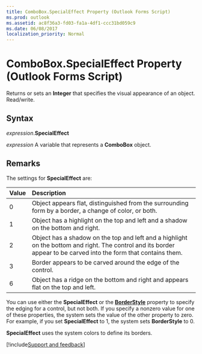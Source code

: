 ```yaml
---
title: ComboBox.SpecialEffect Property (Outlook Forms Script)
ms.prod: outlook
ms.assetid: ac8f36a3-fd03-fa1a-4df1-ccc31bd059c9
ms.date: 06/08/2017
localization_priority: Normal
---
```



# ComboBox.SpecialEffect Property (Outlook Forms Script)

Returns or sets an  **Integer** that specifies the visual appearance of an object. Read/write.


## Syntax

_expression_.**SpecialEffect**

_expression_ A variable that represents a  **ComboBox** object.


## Remarks

The settings for  **SpecialEffect** are:



|Value|Description|
|:-----|:-----|
|0|Object appears flat, distinguished from the surrounding form by a border, a change of color, or both.|
|1|Object has a highlight on the top and left and a shadow on the bottom and right.|
|2|Object has a shadow on the top and left and a highlight on the bottom and right. The control and its border appear to be carved into the form that contains them.|
|3|Border appears to be carved around the edge of the control.|
|6|Object has a ridge on the bottom and right and appears flat on the top and left.|

You can use either the  **SpecialEffect** or the **[BorderStyle](Outlook.combobox.borderstyle.md)** property to specify the edging for a control, but not both. If you specify a nonzero value for one of these properties, the system sets the value of the other property to zero. For example, if you set **SpecialEffect** to 1, the system sets **BorderStyle** to 0.

 **SpecialEffect** uses the system colors to define its borders.

[!include[Support and feedback](~/includes/feedback-boilerplate.md)]